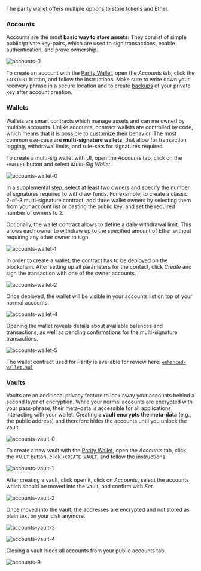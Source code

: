 The parity wallet offers multiple options to store tokens and Ether.

### Accounts

Accounts are the most **basic way to store assets**. They consist of simple public/private key-pairs, which are used to sign transactions, enable authentication, and prove ownership.

![accounts-0](images/accounts-0.png)

To create an account with the [Parity Wallet](Parity-Wallet), open the _Accounts_ tab, click the `+ACCOUNT` button, and follow the instructions. Make sure to write down your recovery phrase in a secure location and to create [backups](Backing-up-&-Restoring) of your private key after account creation.

### Wallets

Wallets are smart contracts which manage assets and can me owned by multiple accounts. Unlike accounts, contract wallets are controlled by code, which means that it is possible to customize their behavior. The most common use-case are **multi-signature wallets**, that allow for transaction logging, withdrawal limits, and rule-sets for signatures required.

To create a multi-sig wallet with UI, open the _Accounts_ tab, click on the `+WALLET` button and select _Multi-Sig Wallet_.

![accounts-wallet-0](images/accounts-wallet-0.png)

In a supplemental step, select at least two owners and specify the number of signatures required to withdraw funds. For example, to create a classic 2-of-3 multi-signature contract, add three wallet owners by selecting them from your account list or pasting the public key, and set the required number of owners to `2`.

Optionally, the wallet contract allows to define a daily withdrawal limit. This allows each owner to withdraw up to the specified amount of Ether without requiring any other owner to sign.

![accounts-wallet-1](images/accounts-wallet-1.png)

In order to create a wallet, the contract has to be deployed on the blockchain. After setting up all parameters for the contact, click _Create_ and sign the transaction with one of the owner accounts.

![accounts-wallet-2](images/accounts-wallet-2.png)

Once deployed, the wallet will be visible in your accounts list on top of your normal accounts.

![accounts-wallet-4](images/accounts-wallet-4.png)

Opening the wallet reveals details about available balances and transactions, as well as pending confirmations for the multi-signature transactions.

![accounts-wallet-5](images/accounts-wallet-5.png)

The wallet contract used for Parity is available for review here: [`enhanced-wallet.sol`](https://github.com/paritytech/parity/blob/master/js/src/contracts/snippets/enhanced-wallet.sol)

### Vaults

Vaults are an additional privacy feature to lock away your accounts behind a second layer of encryption. While your normal accounts are encrypted with your pass-phrase, their meta-data is accessible for all applications interacting with your wallet. Creating **a vault encrypts the meta-data** (e.g., the public address) and therefore hides the accounts until you unlock the vault.

![accounts-vault-0](images/accounts-vault-0.png)

To create a new vault with the [Parity Wallet](Parity-Wallet), open the _Accounts_ tab, click the `VAULT` button, click `+CREATE VAULT`, and follow the instructions.

![accounts-vault-1](images/accounts-vault-1.png)

After creating a vault, click open it, click on _Accounts_, select the accounts which should be moved into the vault, and confirm with _Set_.

![accounts-vault-2](images/accounts-vault-2.png)

Once moved into the vault, the addresses are encrypted and not stored as plain text on your disk anymore.

![accounts-vault-3](images/accounts-vault-3.png)

![accounts-vault-4](images/accounts-vault-4.png)

Closing a vault hides all accounts from your public accounts tab.

![accounts-9](images/accounts-9.png)
